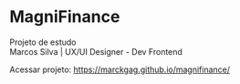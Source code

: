 # MagniFinance
Projeto de estudo  
Marcos Silva | UX/UI Designer - Dev Frontend

Acessar projeto:
https://marckgag.github.io/magnifinance/

